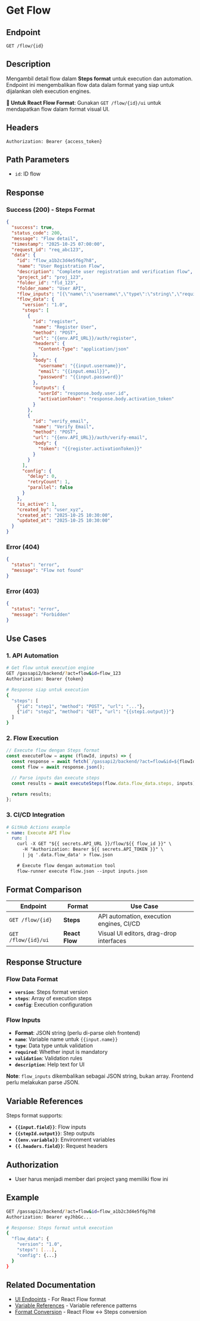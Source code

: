 # Get Flow

## Endpoint
`GET /flow/{id}`

## Description
Mengambil detail flow dalam **Steps format** untuk execution dan automation. Endpoint ini mengembalikan flow data dalam format yang siap untuk dijalankan oleh execution engines.

**🎨 Untuk React Flow Format**: Gunakan `GET /flow/{id}/ui` untuk mendapatkan flow dalam format visual UI.

## Headers
```
Authorization: Bearer {access_token}
```

## Path Parameters
- `id`: ID flow

## Response

### Success (200) - Steps Format
```json
{
  "success": true,
  "status_code": 200,
  "message": "Flow detail",
  "timestamp": "2025-10-25 07:00:00",
  "request_id": "req_abc123",
  "data": {
    "id": "flow_a1b2c3d4e5f6g7h8",
    "name": "User Registration Flow",
    "description": "Complete user registration and verification flow",
    "project_id": "proj_123",
    "folder_id": "fld_123",
    "folder_name": "User API",
    "flow_inputs": "[{\"name\":\"username\",\"type\":\"string\",\"required\":true,\"validation\":{\"min_length\":3,\"max_length\":50},\"description\":\"Username untuk registrasi\"},{\"name\":\"email\",\"type\":\"email\",\"required\":true,\"description\":\"Email address user\"},{\"name\":\"password\",\"type\":\"password\",\"required\":true,\"validation\":{\"min_length\":8},\"description\":\"Password user\"}]",
    "flow_data": {
      "version": "1.0",
      "steps": [
        {
          "id": "register",
          "name": "Register User",
          "method": "POST",
          "url": "{{env.API_URL}}/auth/register",
          "headers": {
            "Content-Type": "application/json"
          },
          "body": {
            "username": "{{input.username}}",
            "email": "{{input.email}}",
            "password": "{{input.password}}"
          },
          "outputs": {
            "userId": "response.body.user.id",
            "activationToken": "response.body.activation_token"
          }
        },
        {
          "id": "verify_email",
          "name": "Verify Email",
          "method": "POST",
          "url": "{{env.API_URL}}/auth/verify-email",
          "body": {
            "token": "{{register.activationToken}}"
          }
        }
      ],
      "config": {
        "delay": 0,
        "retryCount": 1,
        "parallel": false
      }
    },
    "is_active": 1,
    "created_by": "user_xyz",
    "created_at": "2025-10-25 10:30:00",
    "updated_at": "2025-10-25 10:30:00"
  }
}
```

### Error (404)
```json
{
  "status": "error",
  "message": "Flow not found"
}
```

### Error (403)
```json
{
  "status": "error",
  "message": "Forbidden"
}
```

## Use Cases

### 1. **API Automation**
```bash
# Get flow untuk execution engine
GET /gassapi2/backend/?act=flow&id=flow_123
Authorization: Bearer {token}

# Response siap untuk execution
{
  "steps": [
    {"id": "step1", "method": "POST", "url": "..."},
    {"id": "step2", "method": "GET", "url": "{{step1.output}}"}
  ]
}
```

### 2. **Flow Execution**
```javascript
// Execute flow dengan Steps format
const executeFlow = async (flowId, inputs) => {
  const response = await fetch(`/gassapi2/backend/?act=flow&id=${flowId}`);
  const flow = await response.json();

  // Parse inputs dan execute steps
  const results = await executeSteps(flow.data.flow_data.steps, inputs);

  return results;
};
```

### 3. **CI/CD Integration**
```yaml
# GitHub Actions example
- name: Execute API Flow
  run: |
    curl -X GET "${{ secrets.API_URL }}/flow/${{ flow_id }}" \
      -H "Authorization: Bearer ${{ secrets.API_TOKEN }}" \
      | jq '.data.flow_data' > flow.json

    # Execute flow dengan automation tool
    flow-runner execute flow.json --input inputs.json
```

## Format Comparison

| Endpoint | Format | Use Case |
|----------|--------|----------|
| `GET /flow/{id}` | **Steps** | API automation, execution engines, CI/CD |
| `GET /flow/{id}/ui` | **React Flow** | Visual UI editors, drag-drop interfaces |

## Response Structure

### Flow Data Format
- **`version`**: Steps format version
- **`steps`**: Array of execution steps
- **`config`**: Execution configuration

### Flow Inputs
- **Format**: JSON string (perlu di-parse oleh frontend)
- **`name`**: Variable name untuk `{{input.name}}`
- **`type`**: Data type untuk validation
- **`required`**: Whether input is mandatory
- **`validation`**: Validation rules
- **`description`**: Help text for UI

**Note**: `flow_inputs` dikembalikan sebagai JSON string, bukan array. Frontend perlu melakukan parse JSON.

## Variable References
Steps format supports:
- **`{{input.field}}`**: Flow inputs
- **`{{stepId.output}}`**: Step outputs
- **`{{env.variable}}`**: Environment variables
- **`{{.headers.field}}`**: Request headers

## Authorization
- User harus menjadi member dari project yang memiliki flow ini

## Example
```bash
GET /gassapi2/backend/?act=flow&id=flow_a1b2c3d4e5f6g7h8
Authorization: Bearer eyJhbGc...

# Response: Steps format untuk execution
{
  "flow_data": {
    "version": "1.0",
    "steps": [...],
    "config": {...}
  }
}
```

## Related Documentation
- [UI Endpoints](ui-endpoints.md) - For React Flow format
- [Variable References](variable-references.md) - Variable reference patterns
- [Format Conversion](format-conversion.md) - React Flow ↔ Steps conversion
